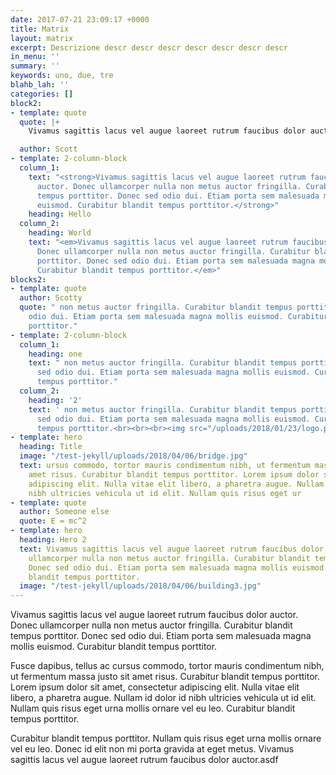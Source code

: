 ```yaml
---
date: 2017-07-21 23:09:17 +0000
title: Matrix
layout: matrix
excerpt: Descrizione descr descr descr descr descr descr descr
in_menu: ''
summary: ''
keywords: uno, due, tre
blahb_lah: ''
categories: []
block2:
- template: quote
  quote: |+
    Vivamus sagittis lacus vel augue laoreet rutrum faucibus dolor auctor. Donec ullamcorper nulla non metus auctor fringilla. Curabitur blandit tempus porttitor. Donec sed odio dui. Etiam porta sem malesuada magna mollis euismod. Curabitur blandit tempus porttitor.

  author: Scott
- template: 2-column-block
  column_1:
    text: "<strong>Vivamus sagittis lacus vel augue laoreet rutrum faucibus dolor
      auctor. Donec ullamcorper nulla non metus auctor fringilla. Curabitur blandit
      tempus porttitor. Donec sed odio dui. Etiam porta sem malesuada magna mollis
      euismod. Curabitur blandit tempus porttitor.</strong>"
    heading: Hello
  column_2:
    heading: World
    text: "<em>Vivamus sagittis lacus vel augue laoreet rutrum faucibus dolor auctor.
      Donec ullamcorper nulla non metus auctor fringilla. Curabitur blandit tempus
      porttitor. Donec sed odio dui. Etiam porta sem malesuada magna mollis euismod.
      Curabitur blandit tempus porttitor.</em>"
blocks2:
- template: quote
  author: Scotty
  quote: " non metus auctor fringilla. Curabitur blandit tempus porttitor. Donec sed
    odio dui. Etiam porta sem malesuada magna mollis euismod. Curabitur blandit tempus
    porttitor."
- template: 2-column-block
  column_1:
    heading: one
    text: " non metus auctor fringilla. Curabitur blandit tempus porttitor. Donec
      sed odio dui. Etiam porta sem malesuada magna mollis euismod. Curabitur blandit
      tempus porttitor."
  column_2:
    heading: '2'
    text: ' non metus auctor fringilla. Curabitur blandit tempus porttitor. Donec
      sed odio dui. Etiam porta sem malesuada magna mollis euismod. Curabitur blandit
      tempus porttitor.<br><br><br><img src="/uploads/2018/01/23/logo.png">'
- template: hero
  heading: Title
  image: "/test-jekyll/uploads/2018/04/06/bridge.jpg"
  text: ursus commodo, tortor mauris condimentum nibh, ut fermentum massa justo sit
    amet risus. Curabitur blandit tempus porttitor. Lorem ipsum dolor sit amet, consectetur
    adipiscing elit. Nulla vitae elit libero, a pharetra augue. Nullam id dolor id
    nibh ultricies vehicula ut id elit. Nullam quis risus eget ur
- template: quote
  author: Someone else
  quote: E = mc^2
- template: hero
  heading: Hero 2
  text: Vivamus sagittis lacus vel augue laoreet rutrum faucibus dolor auctor. Donec
    ullamcorper nulla non metus auctor fringilla. Curabitur blandit tempus porttitor.
    Donec sed odio dui. Etiam porta sem malesuada magna mollis euismod. Curabitur
    blandit tempus porttitor.
  image: "/test-jekyll/uploads/2018/04/06/building3.jpg"
---
```

Vivamus sagittis lacus vel augue laoreet rutrum faucibus dolor auctor. Donec ullamcorper nulla non metus auctor fringilla. Curabitur blandit tempus porttitor. Donec sed odio dui. Etiam porta sem malesuada magna mollis euismod. Curabitur blandit tempus porttitor.

Fusce dapibus, tellus ac cursus commodo, tortor mauris condimentum nibh, ut fermentum massa justo sit amet risus. Curabitur blandit tempus porttitor. Lorem ipsum dolor sit amet, consectetur adipiscing elit. Nulla vitae elit libero, a pharetra augue. Nullam id dolor id nibh ultricies vehicula ut id elit. Nullam quis risus eget urna mollis ornare vel eu leo. Curabitur blandit tempus porttitor.

Curabitur blandit tempus porttitor. Nullam quis risus eget urna mollis ornare vel eu leo. Donec id elit non mi porta gravida at eget metus. Vivamus sagittis lacus vel augue laoreet rutrum faucibus dolor auctor.asdf
